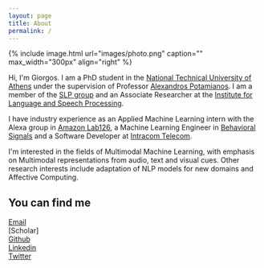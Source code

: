 ```yaml
---
layout: page
title: About
permalink: /
---
```


{% include image.html url="images/photo.png" caption="" max_width="300px" align="right" %}

Hi, I'm Giorgos.
I am a PhD student in the [National Technical University of Athens](https://www.ece.ntua.gr/en)
under the supervision of Professor [Alexandros Potamianos](https://www.ece.ntua.gr/en/staff/188).
I am a member of the [SLP group](https://slp-ntua.github.io/) and an Associate Researcher at the
[Institute for Language and Speech Processing](https://www.ilsp.gr/en/home-2/).

I have industry experience as an Applied Machine Learning intern with the Alexa group in [Amazon Lab126](https://amazon.jobs/en/teams/lab126/),
a Machine Learning Engineer in [Behavioral Signals](https://behavioralsignals.com/)
and a Software Developer at [Intracom Telecom](http://www.intracom-telecom.com/).

I'm interested in the fields of Multimodal Machine Learning, with emphasis on Multimodal
representations from audio, text and visual cues.
Other research interests include adaptation of NLP models for new domains and Affective Computing.

## You can find me

[Email] <br />
[Scholar] <br />
[Github] <br />
[Linkedin] <br />
[Twitter] <br />


[Email]: mailto:geopar@central.ntua.gr
[Sholar]: https://scholar.google.gr/citations?user=arK20HUAAAAJ&hl=en
[Github]: https://github.com/georgepar/
[Linkedin]: https://gr.linkedin.com/in/geopar
[Twitter]: https://twitter.com/georgepar_91
